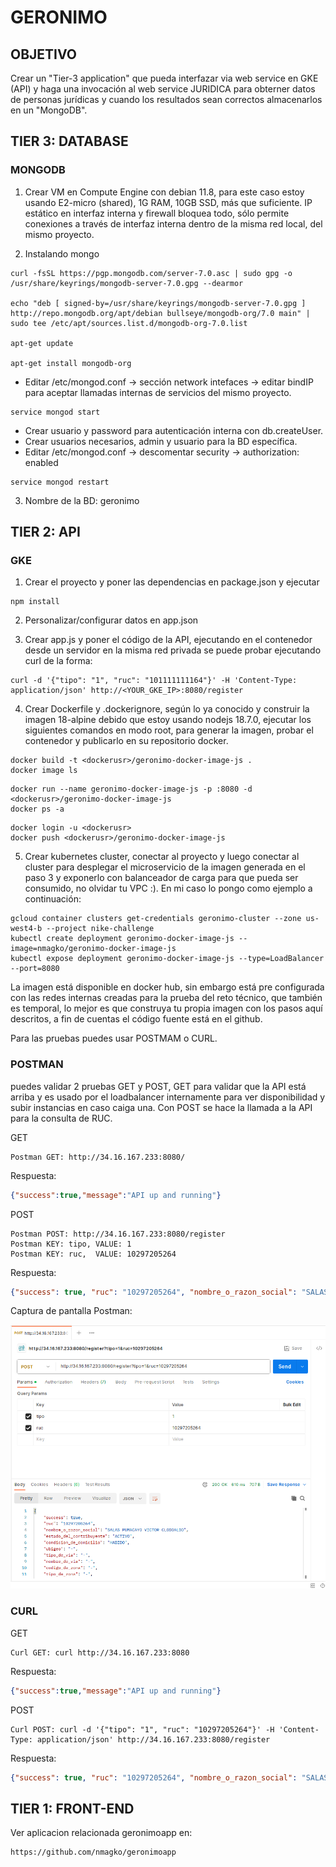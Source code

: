# GERONIMO

## OBJETIVO

Crear un "Tier-3 application" que pueda interfazar via web service en
GKE (API) y haga una invocación al web service JURIDICA para obterner
datos de personas jurídicas y cuando los resultados sean correctos
almacenarlos en un "MongoDB".

## TIER 3: DATABASE

### MONGODB

1) Crear VM en Compute Engine con debian 11.8, para este caso estoy
usando E2-micro (shared), 1G RAM, 10GB SSD, más que suficiente. IP
estático en interfaz interna y firewall bloquea todo, sólo permite
conexiones a través de interfaz interna dentro de la misma red local,
del mismo proyecto.

2) Instalando mongo

```
curl -fsSL https://pgp.mongodb.com/server-7.0.asc | sudo gpg -o /usr/share/keyrings/mongodb-server-7.0.gpg --dearmor

echo "deb [ signed-by=/usr/share/keyrings/mongodb-server-7.0.gpg ] http://repo.mongodb.org/apt/debian bullseye/mongodb-org/7.0 main" | sudo tee /etc/apt/sources.list.d/mongodb-org-7.0.list

apt-get update

apt-get install mongodb-org
```

- Editar /etc/mongod.conf -> sección network intefaces -> editar bindIP
  para aceptar llamadas internas de servicios del mismo proyecto.

```
service mongod start
```

- Crear usuario y password para autenticación interna con db.createUser.
- Crear usuarios necesarios, admin y usuario para la BD específica.
- Editar /etc/mongod.conf -> descomentar security -> authorization: enabled

```
service mongod restart
```

3) Nombre de la BD: geronimo

## TIER 2: API

### GKE

1) Crear el proyecto y poner las dependencias en package.json y ejecutar

```
npm install
```

2) Personalizar/configurar datos en app.json

3) Crear app.js y poner el código de la API, ejecutando en el contenedor
desde un servidor en la misma red privada se puede probar ejecutando
curl de la forma:

```
curl -d '{"tipo": "1", "ruc": "101111111164"}' -H 'Content-Type: application/json' http://<YOUR_GKE_IP>:8080/register
```

4) Crear Dockerfile y .dockerignore, según lo ya conocido y construir la
imagen 18-alpine debido que estoy usando nodejs 18.7.0, ejecutar los
siguientes comandos en modo root, para generar la imagen, probar el
contenedor y publicarlo en su repositorio docker.

```
docker build -t <dockerusr>/geronimo-docker-image-js .
docker image ls
```

```
docker run --name geronimo-docker-image-js -p :8080 -d <dockerusr>/geronimo-docker-image-js
docker ps -a
```

```
docker login -u <dockerusr>
docker push <dockerusr>/geronimo-docker-image-js
```

5) Crear kubernetes cluster, conectar al proyecto y luego conectar al
cluster para desplegar el microservicio de la imagen generada en el paso
3 y exponerlo con balanceador de carga para que pueda ser consumido, no
olvidar tu VPC :). En mi caso lo pongo como ejemplo a continuación:

```
gcloud container clusters get-credentials geronimo-cluster --zone us-west4-b --project nike-challenge
kubectl create deployment geronimo-docker-image-js --image=nmagko/geronimo-docker-image-js
kubectl expose deployment geronimo-docker-image-js --type=LoadBalancer --port=8080
```

La imagen está disponible en docker hub, sin embargo está pre
configurada con las redes internas creadas para la prueba del reto
técnico, que también es temporal, lo mejor es que construya tu propia
imagen con los pasos aquí descritos, a fin de cuentas el código fuente
está en el github.

Para las pruebas puedes usar POSTMAM o CURL.

### POSTMAN

puedes validar 2 pruebas GET y POST, GET para validar que la API está
arriba y es usado por el loadbalancer internamente para ver
disponibilidad y subir instancias en caso caiga una. Con POST se hace la
llamada a la API para la consulta de RUC.

GET

```
Postman GET: http://34.16.167.233:8080/
```

Respuesta:

```json
{"success":true,"message":"API up and running"}
```

POST

```
Postman POST: http://34.16.167.233:8080/register
Postman KEY: tipo, VALUE: 1
Postman KEY: ruc,  VALUE: 10297205264
```

Respuesta:

```json
{"success": true, "ruc": "10297205264", "nombre_o_razon_social": "SALAS PUMACAYO VICTOR CLODOALDO", "estado_del_contribuyente": "ACTIVO", "condicion_de_domicilio": "HABIDO", "ubigeo": "-", "tipo_de_via": "-", "nombre_de_via": "-", "codigo_de_zona": "-", "tipo_de_zona": "-", "numero": "-", "interior": "-", "lote": "-", "dpto": "-", "manzana": "-", "kilometro": "-", "departamento": "-", "provincia": "-", "distrito": "-", "direccion": "", "direccion_completa": " - - - -", "ultima_actualizacion": "2023-12-03 13:42:19"}
```

Captura de pantalla Postman:

![Screenshot](postman.png)

### CURL

GET

```
Curl GET: curl http://34.16.167.233:8080
```

Respuesta:

```json
{"success":true,"message":"API up and running"}
```

POST

```
Curl POST: curl -d '{"tipo": "1", "ruc": "10297205264"}' -H 'Content-Type: application/json' http://34.16.167.233:8080/register
```
Respuesta:

```json
{"success": true, "ruc": "10297205264", "nombre_o_razon_social": "SALAS PUMACAYO VICTOR CLODOALDO", "estado_del_contribuyente": "ACTIVO", "condicion_de_domicilio": "HABIDO", "ubigeo": "-", "tipo_de_via": "-", "nombre_de_via": "-", "codigo_de_zona": "-", "tipo_de_zona": "-", "numero": "-", "interior": "-", "lote": "-", "dpto": "-", "manzana": "-", "kilometro": "-", "departamento": "-", "provincia": "-", "distrito": "-", "direccion": "", "direccion_completa": " - - - -", "ultima_actualizacion": "2023-12-03 13:42:19"}
```

## TIER 1: FRONT-END

Ver aplicacion relacionada geronimoapp en:

```
https://github.com/nmagko/geronimoapp
```
